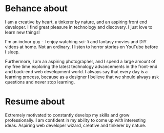 # Behance about

I am a creative by heart, a tinkerer by nature, and an aspiring front end developer. I find great pleasure in technology and discovery. I just love to learn new things!

I'm an indoor guy - I enjoy watching sci-fi and fantasy movies and DIY videos at home. Not an ordinary, I listen to horror stories on YouTube before I sleep.

Furthermore, I am an aspiring photographer, and I spend a large amount of my free time exploring the latest technology advancements in the front-end and back-end web development world. I always say that every day is a learning process, because as a designer I believe that we should always ask questions and never stop learning.


# Resume about 
Extremely motivated to constantly develop my skills and grow professionally. I am confident in my ability to come up with interesting ideas. Aspiring web developer wizard, creative and tinkerer by nature.

